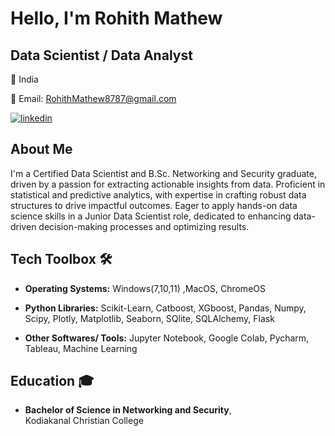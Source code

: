 # Hello, I'm Rohith Mathew
## Data Scientist / Data Analyst
📍 India 

📧 Email: RohithMathew8787@gmail.com

[![linkedin](https://img.shields.io/badge/linkedin-0A66C2?style=for-the-badge&logo=linkedin&logoColor=white)](https://www.linkedin.com/in/rohith-mathew-4192b01b3/)

## About Me
I'm a Certified Data Scientist and B.Sc. Networking and Security graduate, driven by a passion for extracting actionable insights from data. Proficient in statistical and predictive analytics, with expertise in crafting robust data structures to drive impactful outcomes. Eager to apply hands-on data science skills in a Junior Data Scientist role, dedicated to enhancing data-driven decision-making processes and optimizing results.

## Tech Toolbox 🛠️
* **Operating Systems:** Windows(7,10,11) ,MacOS, ChromeOS

* **Python Libraries:** Scikit-Learn, Catboost, XGboost, Pandas, Numpy, Scipy, Plotly, Matplotlib, Seaborn, SQlite, SQLAlchemy, Flask

* **Other Softwares/ Tools:** Jupyter Notebook, Google Colab, Pycharm, Tableau, Machine Learning

## Education 🎓
* **Bachelor of Science in Networking and Security**, <br>
Kodiakanal Christian College
<!--
**Rohith4453/Rohith4453** is a ✨ _special_ ✨ repository because its `README.md` (this file) appears on your GitHub profile.

Here are some ideas to get you started:

- 🔭 I’m currently working on ...
- 🌱 I’m currently learning ...
- 👯 I’m looking to collaborate on ...
- 🤔 I’m looking for help with ...
- 💬 Ask me about ...
- 📫 How to reach me: ...
- 😄 Pronouns: ...
- ⚡ Fun fact: ...
-->
